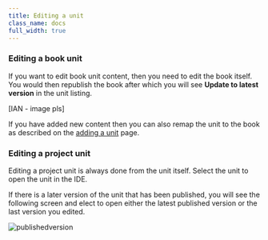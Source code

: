 ```yaml
---
title: Editing a unit
class_name: docs
full_width: true
---
```


### Editing a book unit
If you want to edit book unit content, then you need to edit the book itself. You would then republish the book after which you will see **Update to latest version** in the unit listing. 

[IAN - image pls]

If you have added new content then you can also remap the unit to the book as described on the [adding a unit](IAN) page.


### Editing a project unit
Editing a project unit is always done from the unit itself.  Select the unit to open the unit in the IDE.

If there is a later version of the unit that has been published, you will see the following screen and elect to open either the latest published version or the last version you edited.


<img alt="publishedversion" src="/img/docs/publishedversion.png" class="simple"/>
